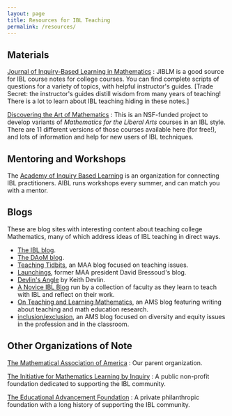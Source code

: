 ```yaml
---
layout: page
title: Resources for IBL Teaching
permalink: /resources/
---
```


## Materials



<a href="http://jiblm.org/index.php" target="_new">Journal of Inquiry-Based Learning in Mathematics</a>
: JIBLM is a good source for IBL course notes for college courses. You can find
complete scripts of questions for a variety of topics, with helpful instructor's guides. [Trade Secret: the instructor's guides distill wisdom from many years of teaching! There is a lot to learn about IBL teaching hiding in these notes.]


<a href="https://www.artofmathematics.org" target="_new">Discovering the Art of Mathematics</a>
: This is an NSF-funded project to develop variants of <i>Mathematics for the
Liberal Arts</i> courses in an IBL style. There are 11 different versions of
those courses available here (for free!), and lots of information and help for
new users of IBL techniques.

## Mentoring and Workshops

The <a href="http://www.inquirybasedlearning.org/" target="_new">Academy of Inquiry Based
Learning</a> is an organization for connecting IBL practitioners. AIBL runs
workshops every summer, and can match you with a mentor.


## Blogs

These are blog sites with interesting content about teaching college Mathematics, many of which address ideas of IBL teaching in direct ways.


  * <a href="http://theiblblog.blogspot.com" target="_new">The IBL blog</a>.
  * <a href="https://www.artofmathematics.org/blog" target="_new">The DAoM blog</a>.
  * <a href="http://maateachingtidbits.blogspot.com" target="_new">Teaching Tidbits</a>, an MAA blog focused on teaching issues.
  * <a href="http://launchings.blogspot.com" target="_new">Launchings</a>, former MAA president David Bressoud's blog.
  * <a href="http://devlinsangle.blogspot.com" target="_new">Devlin's Angle</a> by Keith Devlin.
  * <a href="https://noviceiblblog.wordpress.com"  target="_new">A Novice IBL Blog</a> run by a collection of faculty as they learn to teach with IBL and reflect on their work.
  * <a href="http://blogs.ams.org/matheducation/" target="_new">On Teaching and Learning Mathematics</a>, an AMS blog featuring writing about teaching and math education research.
  * <a href="http://blogs.ams.org/inclusionexclusion/"  target="_new">inclusion/exclusion</a>, an AMS blog focused on diversity and equity issues in the profession and in the classroom.

## Other Organizations of Note

<a href="http://www.maa.org/" target="_new">The Mathematical Association of America</a>
: Our parent organization.

<a href="http://www.mathlearningbyinquiry.org/" target="_new">The Initiative for Mathematics Learning by Inquiry</a>
:  A public non-profit foundation
dedicated to supporting the IBL community.

<a href="http://eduadvance.org/" target="_new">The Educational Advancement Foundation</a>
: A private philanthropic foundation with a long history of supporting the
IBL community.
